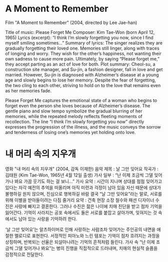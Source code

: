 # A Moment to Remember

Film "A Moment to Remember" (2004, directed by Lee Jae-han)

Title of music: Please Forget Me
 Composer: Kim Tae-Won (born April 12, 1965)
 Lyrics (excerpt):
  “I think I’m slowly forgetting you now, since I find myself smiling sometimes…”
 Summary of lyrics:
  The singer realizes they are gradually forgetting their loved one.
  Memories still linger, along with traces of longing and worry.
  They wish for the other’s happiness, not wanting their own sadness to cause more pain.
  Ultimately, by saying “Please forget me,” they accept parting as an act of love for both.
 Plot summary:
  Cheol-su, a construction site manager, and Su-jin, a fashion designer, fall in love and get married. However, Su-jin is diagnosed with Alzheimer’s disease at a young age and slowly begins to lose her memory. Despite the fear of forgetting, the two cling to each other, striving to hold on to the love that remains even as her memories fade.

Please Forget Me captures the emotional state of a woman who begins to forget even the person she loves because of Alzheimer’s disease. The gentle piano and slow tempo symbolize the gradual blurring of her memories, while the repeated melody reflects fleeting moments of recollection. The line “I think I’m slowly forgetting you now” directly expresses the progression of the illness, and the music conveys the sorrow and tenderness of losing one’s memories yet holding onto love.

# 내 머리 속의 지우개

영화 "내 머리 속의 지우개" (2004, 감독 이재한)
음악 제목 : 날 그만 잊어요
작곡가 : 김태원 (Kim Tae-Won, 1965년 4월 12일 출생) 
가사 일부 :
“난 이제 조금씩 그댈 잊어가나 봐요 가끔 웃기도 하는 걸 보니…”
가사 요약 :
시간이 지나며 상대를 점점 잊어가고 있다는 자각
예전의 추억을 떠올리며 아직 미련과 걱정이 남아 있음
자신 때문에 상대가 불행하길 원치 않으며, 진심으로 행복하길 바람
결국 “날 그만 잊어요”라는 말로, 서로를 위해 이별을 받아들이려는 다짐 
줄거리 요약 : 건축 현장 소장 철수와 패션 디자이너 수진은 사랑에 빠지고 결혼한다. 그러나 수진은 젊은 나이에 치매 진단을 받고 점차 기억을 잃어간다. 기억이 사라지는 공포 속에서도 둘은 서로를 붙잡고 살아가며, 잊혀지는 것 속에서도 남아 있는 사랑을 기억하려 한다.

‘날 그만 잊어요’는 알츠하이머로 인해 사랑하는 사람조차 잊어가는 주인공의 내면을 애절한 멜로디로 표현한다. 서정적인 피아노와 느린 템포는 기억이 점차 흐려지는 과정을 상징하며, 반복되는 선율은 되살아나려는 기억의 흔적처럼 들린다. 가사 속 “난 이제 조금씩 그댈 잊어가나 봐요”는 병의 진행을 직접적으로 드러내며, 치매의 현실적 슬픔을 감정적으로 전달한다.
